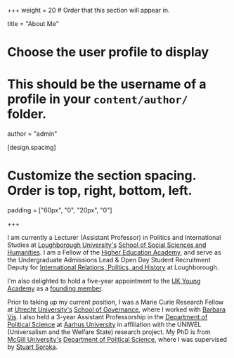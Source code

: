 +++
weight = 20  # Order that this section will appear in.

title = "About Me"

# Choose the user profile to display
# This should be the username of a profile in your `content/author/` folder.
author = "admin"

[design.spacing]
  # Customize the section spacing. Order is top, right, bottom, left.
  padding = ["60px", "0", "20px", "0"]
  
+++

I am currently a Lecturer (Assistant Professor) in Politics and International Studies at [Loughborough University's](https://www.lboro.ac.uk) [School of Social Sciences and Humanities](https://www.lboro.ac.uk/schools/social-sciences-humanities/). I am a Fellow of the [Higher Education Academy](https://www.advance-he.ac.uk), and serve as the Undergraduate Admissions Lead & Open Day Student Recruitment Deputy for [International Relations, Politics, and History](https://www.lboro.ac.uk/subjects/politics-international-studies/) at Loughborough.

I'm also delighted to hold a five-year appointment to the [UK Young Academy](https://ukyoungacademy.org/) as a [founding member](https://ukyoungacademy.org/members/anthony-kevins/).

Prior to taking up my current position, I was a Marie Curie Research Fellow at [Utrecht University's](https://www.uu.nl/en/) [School of Governance](https://www.uu.nl/en/organisation/utrecht-university-school-of-governance), where I worked with [Barbara Vis](http://www.barbaravis.nl). I also held a 3-year Assistant Professorship in the [Department of Political Science](http://ps.au.dk/en/) at [Aarhus University](http://au.dk/en/) in affiliation with the UNIWEL (Universalism and the Welfare State) research project. My PhD is from [McGill University's](http://www.mcgill.ca/) [Department of Political Science](http://www.mcgill.ca/politicalscience/), where I was supervised by [Stuart Soroka](http://www.snsoroka.com).
